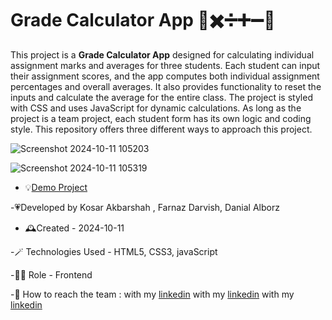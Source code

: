 # Grade Calculator App 🧮✖️➗➕➖🟰
This project is a **Grade Calculator App** designed for calculating individual assignment marks and averages for three students. Each student can input their assignment scores, and the app computes both individual assignment percentages and overall averages. It also provides functionality to reset the inputs and calculate the average for the entire class. The project is styled with CSS and uses JavaScript for dynamic calculations. As long as the project is a team project, each student form has its own logic and coding style. This repository offers three different ways to approach this project. 

![Screenshot 2024-10-11 105203](https://github.com/user-attachments/assets/e9f9317d-9fde-4b0c-87ba-125945b43c7d)

![Screenshot 2024-10-11 105319](https://github.com/user-attachments/assets/3bc3cd63-0b4d-4c3d-af0b-75bc806c0a08)




- 💡[Demo Project](https://kosarakbarshah.github.io/calcapp/)

-💗Developed by Kosar Akbarshah , Farnaz Darvish, Danial Alborz

- 🕰️Created - 2024-10-11

-🪄 Technologies Used - HTML5, CSS3, javaScript

-👩‍💻 Role - Frontend 

-💭 How to reach the team : with my [linkedin](https://www.linkedin.com/in/tara-akbarshah-22102b1b6/)
with my [linkedin](https://www.linkedin.com/in/farnaz-darvish/)
with my [linkedin](https://www.linkedin.com/in/danialalborz/)


